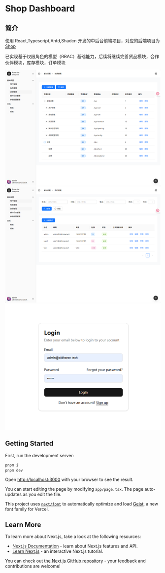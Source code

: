 # Shop Dashboard

## 简介

使用 React,Typescript,Antd,Shadcn
开发的中后台前端项目，对应的后端项目为 [Shop](https://github.com/Madq92/shop)

已实现基于权限角色的模型（RBAC）基础能力，后续将继续完善货品模块，合作伙伴模块，库存模块，订单模块

![资源定义](/public/demo.png)
![用户定义](public/demo2.png)
![用户登录](public/demo3.png)

## Getting Started

First, run the development server:

```bash
pnpm i
pnpm dev
```

Open [http://localhost:3000](http://localhost:3000) with your browser to see the result.

You can start editing the page by modifying `app/page.tsx`. The page auto-updates as you edit the file.

This project uses [`next/font`](https://nextjs.org/docs/app/building-your-application/optimizing/fonts) to automatically
optimize and load [Geist](https://vercel.com/font), a new font family for Vercel.

## Learn More

To learn more about Next.js, take a look at the following resources:

- [Next.js Documentation](https://nextjs.org/docs) - learn about Next.js features and API.
- [Learn Next.js](https://nextjs.org/learn) - an interactive Next.js tutorial.

You can check out [the Next.js GitHub repository](https://github.com/vercel/next.js) - your feedback and contributions
are welcome!
